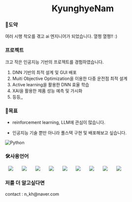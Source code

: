 <h1 align="center"> KyunghyeNam </h1>

<h3>🦢도약</h3>
여러 시행 착오를 겪고 ai 엔지니어가 되었습니다. 열쩡 열쩡!! :) 

<h3>프로젝트</h3>
크고 작은 인공지능 기반의 프로젝트를 경험하였습니다.  

1. DNN 기반의 최적 설계 및 GUI 배포
2. Muiti Objective Optimization을 이용한 다중 운전점 최적 설계
3. Active learning을 활용한 DNN 효율 학습
4. XAI을 활용한 제품 성능 예측 및 가시화
5. 등등,,  

<h3>🤗목표</h3>

* reinforcement learning, LLM에 관심이 많습니다.  

* 인공지능 기술 뿐만 아니라 풀스택 구현 및 배포해보고 싶습니다.

![Python](https://img.shields.io/badge/python-3670A0?style=for-the-badge&logo=python&logoColor=ffdd54)
<h3>🛠사용언어</h3>
<div>
<img src="https://img.shields.io/badge/python-3670A0?style=for-the-badge&logo=python&logoColor=ffdd54" style="height : auto; margin-left : 10px; margin-right : 10px;"/></a>&nbsp;
<img src="https://img.shields.io/badge/MySQL-4479A1?style=flat-square&logo=MySQL&logoColor=white" style="height : auto; margin-left : 10px; margin-right : 10px;"/></a>&nbsp;
<img src="https://img.shields.io/badge/HTML5-E34F26?style=flat-square&logo=HTML5&logoColor=white" style="height : auto; margin-left : 10px; margin-right : 10px;"/></a>&nbsp;
<img src="https://img.shields.io/badge/r-%23276DC3.svg?style=for-the-badge&logo=r&logoColor=white" style="height : auto; margin-left : 10px; margin-right : 10px;"/></a>&nbsp;
<img src="https://img.shields.io/badge/Keras-%23D00000.svg?style=for-the-badge&logo=Keras&logoColor=white" style="height : auto; margin-left : 10px; margin-right : 10px;"/></a>&nbsp;
<img src="https://img.shields.io/badge/PyTorch-%23EE4C2C.svg?style=for-the-badge&logo=PyTorch&logoColor=white" style="height : auto; margin-left : 10px; margin-right : 10px;"/></a>&nbsp;
<img src="https://img.shields.io/badge/scikit--learn-%23F7931E.svg?style=for-the-badge&logo=scikit-learn&logoColor=white" style="height : auto; margin-left : 10px; margin-right : 10px;"/></a>&nbsp;
<img src="https://img.shields.io/badge/SciPy-%230C55A5.svg?style=for-the-badge&logo=scipy&logoColor=%white" style="height : auto; margin-left : 10px; margin-right : 10px;"/></a>&nbsp;
<img src="https://img.shields.io/badge/TensorFlow-%23FF6F00.svg?style=for-the-badge&logo=TensorFlow&logoColor=white" style="height : auto; margin-left : 10px; margin-right : 10px;"/></a>&nbsp;

</div>

<h3>저를 더 알고싶다면</h3>
contact : n_kh@naver.com

